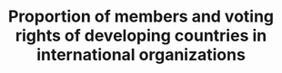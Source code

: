---
title: >-
  Proportion  of  members  and  voting  rights  of  developing  countries  in  international  organizations
permalink: /10-6-1/
sdg_goal: 10
layout: indicator
indicator: 10.6.1
indicator_variable: null
graph: null
graph_type_description: null
graph_status_notes: null
variable_description: null
variable_notes: null
un_designated_tier: '1'
un_custodial_agency: DESA/FFDO
target_id: '10.6'
has_metadata: true
rationale_interpretation: >-
  The  UN  is  based  on  a  principle  of  sovereign  equality  of  all  its  Member  States  (Article  2,  UN  Charter).  Voting  rights  in  international  organizations,  particularly  those  under  the  auspices  of  the  UN  system,  should  respect  this  principle.  This  indicator  aims  to  measure  the  degree  to  which  States  enjoy  equal  representation  in  international  organizations.
goal_meta_link: 'http://unstats.un.org/sdgs/files/metadata-compilation/Metadata-Goal-10.pdf'
goal_meta_link_page: 8
indicator_name: >-
  Proportion  of  members  and  voting  rights  of  developing  countries  in  international  organizations
target: >-
  Ensure  enhanced  representation  and  voice  for  developing  countries  in  decision-making  in  global  international  economic  and  financial  institutions  in  order  to  deliver  more  effective,  credible,  accountable  and  legitimate  institutions.
source_title: null
source_notes: null
published: true
comments_and_limitations: Under  review.  

indicator_definition: >-
  The  indicator  is  computed  as  the  number  of  voting  rights  allocated  to  developing  countries,  divided  by  the  total  number  of  voting  rights  in  international  organizations,  multiplied  by  100.
---